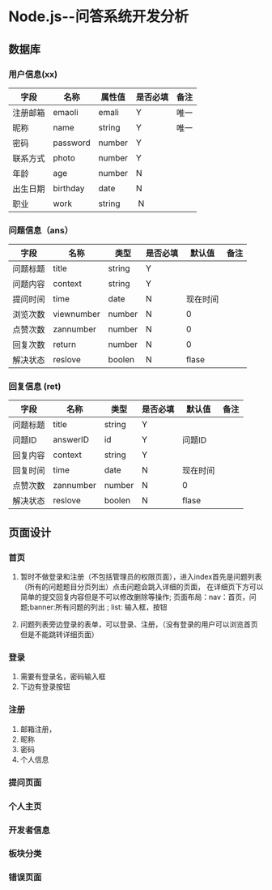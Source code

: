 # Node.js--问答系统开发分析

## 数据库

### 用户信息(xx)

| 字段 | 名称 | 属性值 | 是否必填 | 备注 |
|-----|------|------|------|------|
| 注册邮箱 | emaoli | emali | Y | 唯一 |
| 昵称 | name | string | Y | 唯一 |
| 密码 | password | number | Y | |
| 联系方式 | photo | number | Y | |
| 年龄 | age | number | N | |
| 出生日期 | birthday | date | N | |
| 职业 | work | string |  N | |

### 问题信息（ans）

| 字段 | 名称 | 类型 | 是否必填 | 默认值 | 备注 |
|------|------|------|------|------|------|
| 问题标题 | title | string | Y | | |
| 问题内容 | context | string | Y | | |
| 提问时间 | time | date | N | 现在时间 | |
| 浏览次数 | viewnumber | number | N | 0 | |
| 点赞次数 | zannumber | number | N | 0 | |
| 回复次数 | return | number | N | 0 | |
| 解决状态 | reslove | boolen | N | flase | |

### 回复信息 (ret)

| 字段 | 名称 | 类型 | 是否必填 | 默认值 | 备注 |
|------|------|------|------|------|------|
| 问题标题 | title | string | Y | | |
| 问题ID | answerID | id | Y | 问题ID | |
| 回复内容 | context | string | Y | | |
| 回复时间 | time | date | N | 现在时间 | |
| 点赞次数 | zannumber | number | N | 0 | |
| 解决状态 | reslove | boolen | N | flase | |

## 页面设计

### 首页 

1. 暂时不做登录和注册（不包括管理员的权限页面），进入index首先是问题列表（所有的问题题目分页列出）点击问题会跳入详细的页面，
   在详细页下方可以简单的提交回复内容但是不可以修改删除等操作;
   页面布局：nav：首页，问题;banner:所有问题的列出 ; list: 输入框，按钮
 
1. 问题列表旁边登录的表单，可以登录、注册，（没有登录的用户可以浏览首页但是不能跳转详细页面）

### 登录

1. 需要有登录名，密码输入框
1. 下边有登录按钮

### 注册 

1. 邮箱注册，
1. 昵称 
1. 密码
1. 个人信息

### 提问页面


### 个人主页

### 开发者信息
### 板块分类 
### 错误页面


